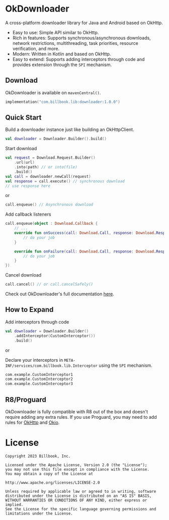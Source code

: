 OkDownloader
============

A cross-platform downloader library for Java and Android based on OkHttp.

* Easy to use: Simple API similar to OkHttp.
* Rich in features: Supports synchronous/asynchronous downloads, network restrictions, multithreading, task priorities, resource verification, and more.
* Modern: Written in Kotlin and based on OkHttp.
* Easy to extend: Supports adding interceptors through code and provides extension through the `SPI` mechanism.

Download
--------

OkDownloader is available on `mavenCentral()`.

```kotlin
implementation("com.billbook.lib:downloader:1.0.0")
```

Quick Start
-----------

Build a downloader instance just like building an OkHttpClient.

```kotlin
val downloader = Downloader.Builder().build()
```

Start download

```kotlin
val request = Download.Request.Builder()
    .url(url)
    .into(path) // or into(file)
    .build()
val call = downloader.newCall(request)
val response = call.execute() // synchronous download
// use response here
```

or

```kotlin
call.enqueue() // Asynchronous download
```

Add callback listeners

```kotlin
call.enqueue(object : Download.Callback {
    // ...
    override fun onSuccess(call: Download.Call, response: Download.Response) {
        // do your job
    }

    override fun onFailure(call: Download.Call, response: Download.Response) {
        // do your job
    }
})
```

Cancel download

```kotlin
call.cancel() // or call.cancelSafely()
```

Check out OkDownloader's full documentation [here](documentation-link).

How to Expand
-------------

Add interceptors through code

```kotlin
val downloader = Downloader.Builder()
    .addInterceptor(CustomInterceptor())
    .build()
```

or

Declare your interceptors in `META-INF/services/com.billbook.lib.Interceptor` using the `SPI` mechanism.

```kotlin
com.example.CustomInterceptor1
com.example.CustomInterceptor2
com.example.CustomInterceptor3
```

R8/Proguard
-----------

OkDownloader is fully compatible with R8 out of the box and doesn't require adding any extra rules. If you use Proguard, you may need to add rules for [OkHttp](https://github.com/square/okhttp/blob/master/okhttp/src/jvmMain/resources/META-INF/proguard/okhttp3.pro) and [Okio](https://github.com/square/okio/blob/master/okio/src/jvmMain/resources/META-INF/proguard/okio.pro).

License
=======

```
Copyright 2023 Billbook, Inc.

Licensed under the Apache License, Version 2.0 (the "License");
you may not use this file except in compliance with the License.
You may obtain a copy of the License at

http://www.apache.org/licenses/LICENSE-2.0

Unless required by applicable law or agreed to in writing, software
distributed under the License is distributed on an "AS IS" BASIS,
WITHOUT WARRANTIES OR CONDITIONS OF ANY KIND, either express or implied.
See the License for the specific language governing permissions and
limitations under the License.
```
